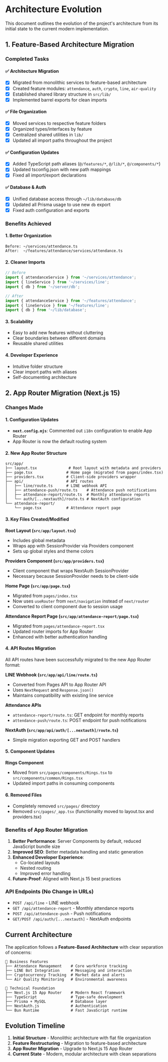 # Architecture Evolution

This document outlines the evolution of the project's architecture from its initial state to the current modern implementation.

## 1. Feature-Based Architecture Migration

### Completed Tasks

#### ✅ Architecture Migration
- [x] Migrated from monolithic services to feature-based architecture
- [x] Created feature modules: `attendance`, `auth`, `crypto`, `line`, `air-quality`
- [x] Established shared library structure in `src/lib/`
- [x] Implemented barrel exports for clean imports

#### ✅ File Organization
- [x] Moved services to respective feature folders
- [x] Organized types/interfaces by feature
- [x] Centralized shared utilities in `lib/`
- [x] Updated all import paths throughout the project

#### ✅ Configuration Updates
- [x] Added TypeScript path aliases (`@/features/*`, `@/lib/*`, `@/components/*`)
- [x] Updated tsconfig.json with new path mappings
- [x] Fixed all import/export declarations

#### ✅ Database & Auth
- [x] Unified database access through `~/lib/database/db`
- [x] Updated all Prisma usage to use new `db` export
- [x] Fixed auth configuration and exports

### Benefits Achieved

#### 1. Better Organization
```
Before: ~/services/attendance.ts
After:  ~/features/attendance/services/attendance.ts
```

#### 2. Cleaner Imports
```typescript
// Before
import { attendanceService } from '~/services/attendance';
import { lineService } from '~/services/line';
import { db } from '~/server/db';

// After  
import { attendanceService } from '~/features/attendance';
import { lineService } from '~/features/line';
import { db } from '~/lib/database';
```

#### 3. Scalability
- Easy to add new features without cluttering
- Clear boundaries between different domains
- Reusable shared utilities

#### 4. Developer Experience
- Intuitive folder structure
- Clear import paths with aliases
- Self-documenting architecture

## 2. App Router Migration (Next.js 15)

### Changes Made

#### 1. Configuration Updates
- **`next.config.mjs`**: Commented out `i18n` configuration to enable App Router
- App Router is now the default routing system

#### 2. New App Router Structure
```
src/app/
├── layout.tsx              # Root layout with metadata and providers
├── page.tsx               # Home page (migrated from pages/index.tsx)
├── providers.tsx          # Client-side providers wrapper
├── api/                   # API routes
│   ├── line/route.ts      # LINE webhook API
│   ├── attendance-push/route.ts    # Attendance push notifications
│   ├── attendance-report/route.ts  # Monthly attendance reports
│   └── auth/[...nextauth]/route.ts # NextAuth configuration
└── attendance-report/
    └── page.tsx           # Attendance report page
```

#### 3. Key Files Created/Modified

**Root Layout (`src/app/layout.tsx`)**
- Includes global metadata
- Wraps app with SessionProvider via Providers component
- Sets up global styles and theme colors

**Providers Component (`src/app/providers.tsx`)**
- Client component that wraps NextAuth SessionProvider
- Necessary because SessionProvider needs to be client-side

**Home Page (`src/app/page.tsx`)**
- Migrated from `pages/index.tsx`
- Now uses `useRouter` from `next/navigation` instead of `next/router`
- Converted to client component due to session usage

**Attendance Report Page (`src/app/attendance-report/page.tsx`)**
- Migrated from `pages/attendance-report.tsx`
- Updated router imports for App Router
- Enhanced with better authentication handling

#### 4. API Routes Migration

All API routes have been successfully migrated to the new App Router format:

**LINE Webhook (`src/app/api/line/route.ts`)**
- Converted from Pages API to App Router API
- Uses `NextRequest` and `Response.json()`
- Maintains compatibility with existing line service

**Attendance APIs**
- `attendance-report/route.ts`: GET endpoint for monthly reports
- `attendance-push/route.ts`: POST endpoint for push notifications

**NextAuth (`src/app/api/auth/[...nextauth]/route.ts`)**
- Simple migration exporting GET and POST handlers

#### 5. Component Updates

**Rings Component**
- Moved from `src/pages/components/Rings.tsx` to `src/components/common/Rings.tsx`
- Updated import paths in consuming components

#### 6. Removed Files
- Completely removed `src/pages/` directory
- Removed `src/pages/_app.tsx` (functionality moved to layout.tsx and providers.tsx)

### Benefits of App Router Migration

1. **Better Performance**: Server Components by default, reduced JavaScript bundle size
2. **Improved SEO**: Better metadata handling and static generation
3. **Enhanced Developer Experience**: 
   - Co-located layouts
   - Nested routing
   - Improved error handling
4. **Future-Proof**: Aligned with Next.js 15 best practices

### API Endpoints (No Change in URLs)

- `POST /api/line` - LINE webhook
- `GET /api/attendance-report` - Monthly attendance reports
- `POST /api/attendance-push` - Push notifications
- `GET/POST /api/auth/[...nextauth]` - NextAuth endpoints

## Current Architecture

The application follows a **Feature-Based Architecture** with clear separation of concerns:

```
🏢 Business Features
├── Attendance Management    # Core workforce tracking
├── LINE Bot Integration     # Messaging and interaction
├── Cryptocurrency Tracking  # Market data and alerts
└── Air Quality Monitoring   # Environmental awareness

🔧 Technical Foundation
├── Next.js 15 App Router    # Modern React framework
├── TypeScript               # Type-safe development
├── Prisma + MySQL           # Database layer
├── NextAuth.js              # Authentication
└── Bun Runtime              # Fast JavaScript runtime
```

## Evolution Timeline

1. **Initial Structure** - Monolithic architecture with flat file organization
2. **Feature Restructuring** - Migration to feature-based architecture
3. **App Router Migration** - Upgrade to Next.js 15 App Router
4. **Current State** - Modern, modular architecture with clean separations
